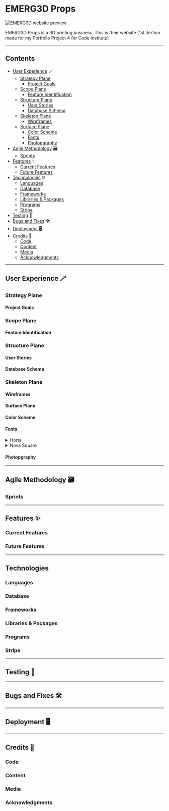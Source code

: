 # EMERG3D Props

![EMERG3D website preview](documentation/readme/am-i-responsive.png)

EMERG3D Props is a 3D printing business. This is their website (1st itertion made for my Portfolio Project 4 for Code Institute)

---

## Contents

* [User Experience](#user-experience) 🪄
  * [Strategy Plane](#strategy-plane)
    * [Project Goals](#project-goals)
  * [Scope Plane](#scope-plane)
    * [Feature Identification](#feature-identification)
  * [Structure Plane](#structure-plane)
    * [User Stories](#user-stories)
    * [Database Schema](#database-schema)
  * [Skeleton Plane](#skeleton-plane)
    * [Wireframes](#wireframes)
  * [Surface Plane](#surface-plane)
    * [Color Scheme](#color-scheme)
    * [Fonts](#fonts)
    * [Photopgraphy](#photography)
* [Agile Methodology](#agile-methodology) 🗃️
  * [Sprints](#sprints)
* [Features](#features) ✨
  * [Current Features](#current-features)
  * [Future Features](#future-features)
* [Technologies](#technologies) 🌐
  * [Languages](#languages)
  * [Database](#database)
  * [Frameworks](#frameworks)
  * [Libraries & Packages](#libraries--packages)
  * [Programs](#programs)
  * [Stripe](#stripe)
* [Testing](#testing) 📝
* [Bugs and Fixes](#bugs-and-fixes) 🛠️
* [Deployment](#deployment) 🖥️
* [Credits](#credits) 💐
  * [Code](#code)
  * [Content](#content)
  * [Media](#media)
  * [Acknowledgments](#acknowledgments)

---

## User Experience 🪄

### Strategy Plane

#### Project Goals

### Scope Plane

#### Feature Identification

### Structure Plane

#### User Stories

#### Database Schema

### Skeleton Plane

#### Wireframes

#### Surface Plane

#### Color Scheme


#### Fonts

<details>
The headline font '<summary>Horta</summary>' is used in the company logo and is an open license font.
> "Inspired by the title cards of the original Star Trek television series—even supports Klingon!" 
> Source: [FontLibrary.org](https://fontlibrary.org/en/font/horta)
</details>

<details>
The body font '<summary>Nova Square</summary>' was chosen for its striking simplicity. It was created by the famous stonemason [Wojciech Kalinowski](http://www.identifont.com/show?3DQU)
> "In 1995 he began to design his own typefaces for carving in stone, like Medieval Sharp, Gothica, and Modern Antiqua. In second half of the 2000's he became interested in digital typefaces, and began to digitise his old typefaces and design new ones. He is a contributor to the Open Font Library.
</details>

#### Photopgraphy

---

## Agile Methodology 🗃️

### Sprints

---

## Features ✨

### Current Features

### Future Features

---

## Technologies

### Languages

### Database

### Frameworks

### Libraries & Packages

### Programs

### Stripe

---

## Testing 📝

---

## Bugs and Fixes 🛠️

---

## Deployment 🖥️

---

## Credits 💐

### Code

### Content

### Media

### Acknowledgments
